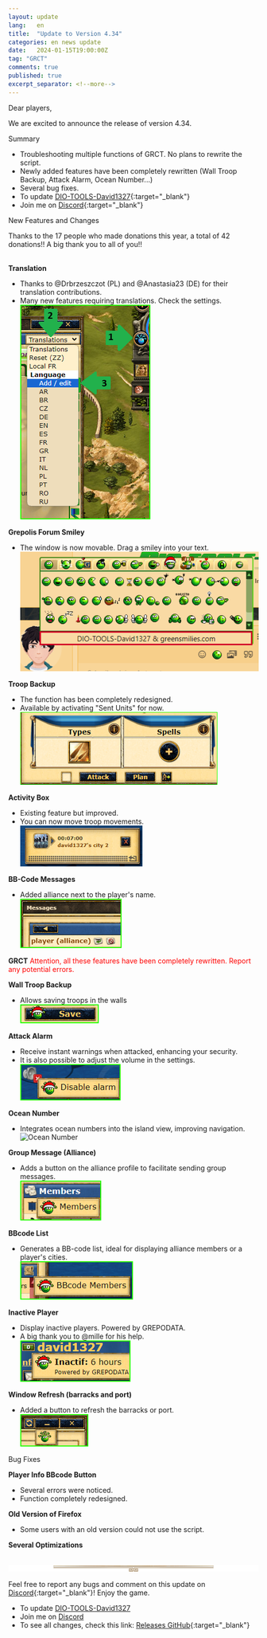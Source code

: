 ```yaml
---
layout: update
lang:   en
title:  "Update to Version 4.34"
categories: en news update
date:   2024-01-15T19:00:00Z
tag: "GRCT"
comments: true
published: true
excerpt_separator: <!--more-->
---
```


Dear players,

We are excited to announce the release of version 4.34.

<div class="gpcl note">Summary</div>

* Troubleshooting multiple functions of GRCT. No plans to rewrite the script.
* Newly added features have been completely rewritten (Wall Troop Backup, Attack Alarm, Ocean Number...)
* Several bug fixes.
* To update [DIO-TOOLS-David1327][1]{:target="_blank"}
* Join me on [Discord][2]{:target="_blank"}

<!--more-->

<div class="gpcl tip">New Features and Changes</div>

Thanks to the 17 people who made donations this year, a total of 42 donations!! A big thank you to all of you!!<br><br>

**Translation**
* Thanks to @Drbrzeszczot (PL) and @Anastasia23 (DE) for their translation contributions.
* Many new features requiring translations. Check the settings.<br>
![Grepolis forum smiley](/img/update/Capture-d-ecran-2024-01-05-162857.png)

**Grepolis Forum Smiley**
* The window is now movable. Drag a smiley into your text.<br>
![Grepolis forum smiley](/img/update/Capture-d-ecran-2023-12-26-213635.png)

**Troop Backup**
* The function has been completely redesigned.
* Available by activating "Sent Units" for now.<br>
![Troop Backup](/img/update/Capture-d-ecran-2023-12-26-214457.png)

**Activity Box**
* Existing feature but improved.
* You can now move troop movements.<br>
![Activity Box](/img/update/Capture-d-ecran-2023-12-11-193935.png)

**BB-Code Messages**
* Added alliance next to the player's name.<br>
![BB-Code Messages](/img/update/Capture-d-ecran-2023-12-27-224703.png)

**GRCT**
<span style="color:red;">Attention, all these features have been completely rewritten. Report any potential errors.</span>

**Wall Troop Backup**
* Allows saving troops in the walls<br>
![Wall Troop Backup](/img/dio/settings/Sauvegarde-des-remparts.png)

**Attack Alarm**
* Receive instant warnings when attacked, enhancing your security.
* It is also possible to adjust the volume in the settings.<br>
![Attack Alarm](/img/dio/settings/Alarme-d-attaque.png)

**Ocean Number**
* Integrates ocean numbers into the island view, improving navigation.<br>
![Ocean Number](/img/dio/settings/Numéro-d-ocean.png)

**Group Message (Alliance)**
* Adds a button on the alliance profile to facilitate sending group messages.<br>
![Group Message (Alliance)](/img/dio/settings/Message_de_groupe.png)

**BBcode List**
* Generates a BB-code list, ideal for displaying alliance members or a player's cities.<br>
![BBcode List](/img/dio/settings/BBcode_List.png)

**Inactive Player**
* Display inactive players. Powered by GREPODATA.
* A big thank you to @mille for his help.<br>
![Inactive Player](/img/dio/settings/Joueur_inactif.png)

**Window Refresh (barracks and port)**
* Added a button to refresh the barracks or port.<br>
![Window Refresh (barracks and port)](/img/update/Capture-d-ecran-2024-01-05-162313.png)

<div class="gpcl bug">Bug Fixes</div>

**Player Info BBcode Button**
* Several errors were noticed.<br>
* Function completely redesigned.

**Old Version of Firefox**
* Some users with an old version could not use the script.

**Several Optimizations**
<br><br>

![gpcl-line](/img/site/gpcl/gpcl-line.png)

Feel free to report any bugs and comment on this update on [Discord][2]{:target="_blank"}!
Enjoy the game.

* To update [DIO-TOOLS-David1327][1]
* Join me on [Discord][2]
* To see all changes, check this link: [Releases GitHub](https://github.com/DIO-David1327/DIO-TOOLS-David1327/releases){:target="_blank"}


[1]: /DIO-TOOLS-David1327/code.user.js "DIO-TOOLS-David1327"
[2]: https://discord.gg/Q7WXtmRNRW "https://discord.gg/Q7WXtmRNRW"